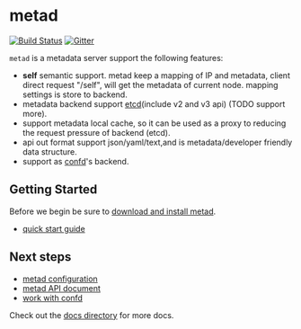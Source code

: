 metad
=====

[![Build Status](https://travis-ci.org/yunify/metad.svg?branch=master)](https://travis-ci.org/yunify/metad) [![Gitter](https://badges.gitter.im/yunify/metad.svg)](https://gitter.im/yunify/metad?utm_source=badge&utm_medium=badge&utm_campaign=pr-badge)

`metad` is a metadata server support the following features:

* **self** semantic support. metad keep a mapping of IP and metadata, client direct request "/self", will get the metadata of current node. mapping settings is store to backend.
* metadata backend support [etcd](https://github.com/coreos/etcd)(include v2 and v3 api) (TODO support more).
* support metadata local cache, so it can be used as a proxy to reducing the request pressure of backend (etcd).
* api out format support json/yaml/text,and is metadata/developer friendly data structure.
* support as [confd](https://github.com/kelseyhightower/confd)'s backend.


## Getting Started

Before we begin be sure to [download and install metad](docs/installation.md).

* [quick start guide](docs/quick-start-guide.md)

## Next steps

* [metad configuration](docs/configuration.md)
* [metad API document](docs/api.md)
* [work with confd](docs/confd.md)


Check out the [docs directory](docs) for more docs.
